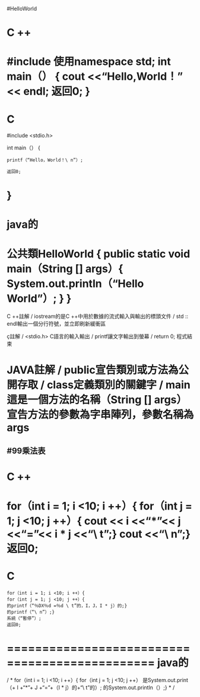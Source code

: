 #HelloWorld

C ++
============================================
#include <iostream>
使用namespace std;
int main（）
{
    cout <<“Hello,World！” << endl;
    返回0;
}
============================================
C
============================================
#include <stdio.h>  
 
int main（）
{
    
    printf（“Hello，World！\ n”）;
 
    返回0; 
}
============================================
java的
============================================
公共類HelloWorld {
    public static void main（String [] args）{
        System.out.println（“Hello World”）;
    }
}
=============================================
C ++註解
/ iostream的是C ++中用於數據的流式輸入與輸出的標頭文件
/ std :: endl輸出一個分行符號，並立即刷新緩衝區

ç註解
/ <stdio.h> C語言的輸入輸出
/ printf讓文字輸出到螢幕
/ return 0; 程式結束

JAVA註解
/ public宣告類別或方法為公開存取 
/ class定義類別的關鍵字
/ main這是一個方法的名稱（String [] args）宣告方法的參數為字串陣列，參數名稱為args 
=============================================
#99乘法表
-------------------------------------
C ++
=============================================
for（int i = 1; i <10; i ++）{
	for（int j = 1; j <10; j ++）{
	cout << i <<“*”<< j <<“=”<< i * j <<“\ t”;}
	cout <<“\ n”;}
	返回0;
==============================================
C
===============================================

    for（int i = 1; i <10; i ++）{
	for（int j = 1; j <10; j ++）{
	的printf（“％DX％d =％d \ t”的，I，J，I * j）的;}
	的printf（“\ n”）;}
	系統（“暫停”）;
	返回0;
===============================================
java的
===============================================
/ * for（int i = 1; i <10; i ++）{
	for（int j = 1; j <10; j ++）
	是System.out.print（+ I +“*”+ J +“=”+（I * j）的+“\ t”的）;
	的System.out.println（）;} * /
